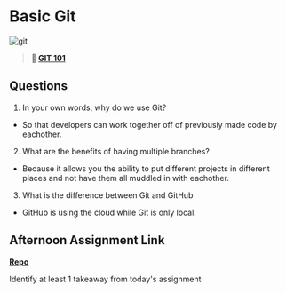 # Basic Git

![git](https://git-scm.com/images/branching-illustration@2x.png)

> **📖 [GIT 101](https://codeworksacademy.com/fs-student-guide/resources/wk1/01-GIT)**

## Questions

1. In your own words, why do we use Git?

 - So that developers can work together off of previously made code by eachother.

2. What are the benefits of having multiple branches?

 - Because it allows you the ability to put different projects in different places and not have them all muddled in with eachother. 

3. What is the difference between Git and GitHub

 - GitHub is using the cloud while Git is only local.

## Afternoon Assignment Link

**[Repo](https://github.com/Thomas-Daily/<ASSIGNMENT_REPO>)**

Identify at least 1 takeaway from today's assignment
